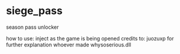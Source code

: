 # siege_pass
season pass unlocker

how to use:
  inject as the game is being opened
credits to:
  juozuxp for further explanation
  whoever made whysoserious.dll
